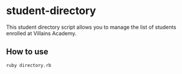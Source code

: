 # student-directory

This student directory script allows you to manage the list of students enrolled at Villains Academy.

## How to use ##

```shell
ruby directory.rb
```

